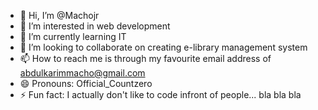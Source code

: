 - 👋 Hi, I’m @Machojr
- 👀 I’m interested in web development
- 🌱 I’m currently learning IT
- 💞️ I’m looking to collaborate on creating e-library management system
- 📫 How to reach me is through my favourite email address of  abdulkarimmacho@gmail.com
- 😄 Pronouns: Official_Countzero
- ⚡ Fun fact: I actually don't like to code infront of people... bla bla bla

<!---
Machojr/Machojr is a ✨ special ✨ repository because its `README.md` (this file) appears on your GitHub profile.
You can click the Preview link to take a look at your changes.
--->
